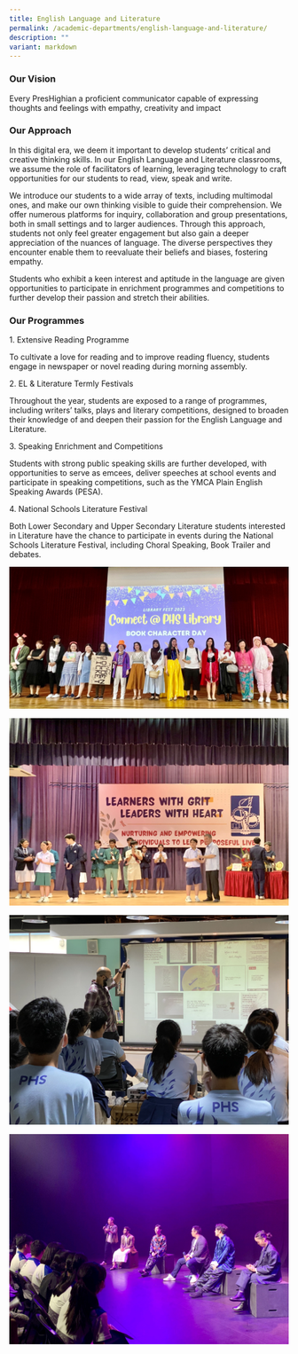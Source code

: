 ```yaml
---
title: English Language and Literature
permalink: /academic-departments/english-language-and-literature/
description: ""
variant: markdown
---
```

<h3>Our Vision</h3>

Every PresHighian a proficient communicator capable of expressing thoughts and feelings with empathy, creativity and impact

  

<h3>Our Approach</h3>
 

In this digital era, we deem it important to develop students’ critical and creative thinking skills. In our English Language and Literature classrooms, we assume the role of facilitators of learning, leveraging technology to craft opportunities for our students to read, view, speak and write.

We introduce our students to a wide array of texts, including multimodal ones, and make our own thinking visible to guide their comprehension. We offer numerous platforms for inquiry, collaboration and group presentations, both in small settings and to larger audiences. Through this approach, students not only feel greater engagement but also gain a deeper appreciation of the nuances of language. The diverse perspectives they encounter enable them to reevaluate their beliefs and biases, fostering empathy.

Students who exhibit a keen interest and aptitude in the language are given opportunities to participate in enrichment programmes and competitions to further develop their passion and stretch their abilities.&nbsp;&nbsp;

  

<h3>Our Programmes</h3>

  

1\. Extensive Reading Programme

  

To cultivate a love for reading and to improve reading fluency, students engage in newspaper or novel reading during morning assembly.&nbsp;

  

2\. EL &amp; Literature Termly Festivals&nbsp;

  

Throughout the year, students are exposed to a range of programmes, including writers’ talks, plays and literary competitions, designed to broaden their knowledge of and deepen their passion for the English Language and Literature.&nbsp;

  

3\. Speaking Enrichment and Competitions

  

Students with strong public speaking skills are further developed, with opportunities to serve as emcees, deliver speeches at school events and participate in speaking competitions, such as the YMCA Plain English Speaking Awards (PESA).&nbsp;

  

4\. National Schools Literature Festival&nbsp;

  

Both Lower Secondary and Upper Secondary Literature students interested in Literature have the chance to participate in events during the National Schools Literature Festival, including Choral Speaking, Book Trailer and debates.

  
![](/images/2023images/English%20language%20&amp;%20literature/picture%201.jpg)

![](/images/2023images/English%20language%20&amp;%20literature/picture%202.jpg)

![](/images/2023images/English%20language%20&amp;%20literature/picture_3%202023.jpg)

![](/images/2023images/English%20language%20&amp;%20literature/picture%204.jpg)

